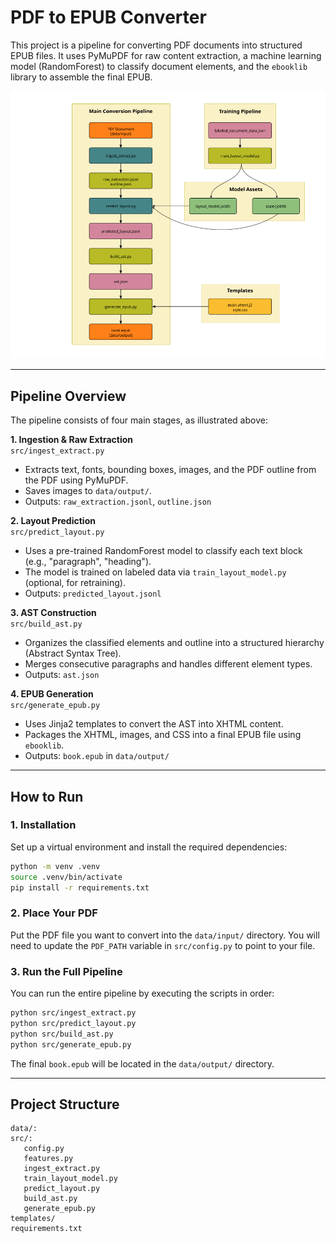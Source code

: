 # PDF to EPUB Converter

This project is a pipeline for converting PDF documents into structured EPUB files. It uses PyMuPDF for raw content extraction, a machine learning model (RandomForest) to classify document elements, and the `ebooklib` library to assemble the final EPUB.

<p align="center">
  <img src="assets/pipeline.png" alt="Project Pipeline" width="700"/>
</p>

---

## Pipeline Overview

The pipeline consists of four main stages, as illustrated above:

**1. Ingestion & Raw Extraction**  
`src/ingest_extract.py`
- Extracts text, fonts, bounding boxes, images, and the PDF outline from the PDF using PyMuPDF.
- Saves images to `data/output/`.
- Outputs: `raw_extraction.jsonl`, `outline.json`

**2. Layout Prediction**  
`src/predict_layout.py`
- Uses a pre-trained RandomForest model to classify each text block (e.g., "paragraph", "heading").
- The model is trained on labeled data via `train_layout_model.py` (optional, for retraining).
- Outputs: `predicted_layout.jsonl`

**3. AST Construction**  
`src/build_ast.py`
- Organizes the classified elements and outline into a structured hierarchy (Abstract Syntax Tree).
- Merges consecutive paragraphs and handles different element types.
- Outputs: `ast.json`

**4. EPUB Generation**  
`src/generate_epub.py`
- Uses Jinja2 templates to convert the AST into XHTML content.
- Packages the XHTML, images, and CSS into a final EPUB file using `ebooklib`.
- Outputs: `book.epub` in `data/output/`

---

## How to Run

### 1. Installation

Set up a virtual environment and install the required dependencies:

```bash
python -m venv .venv
source .venv/bin/activate
pip install -r requirements.txt
```

### 2. Place Your PDF

Put the PDF file you want to convert into the `data/input/` directory. You will need to update the `PDF_PATH` variable in `src/config.py` to point to your file.

### 3. Run the Full Pipeline

You can run the entire pipeline by executing the scripts in order:

```bash
python src/ingest_extract.py
python src/predict_layout.py
python src/build_ast.py
python src/generate_epub.py
```

The final `book.epub` will be located in the `data/output/` directory.

---

## Project Structure

```
data/:
src/:
   config.py
   features.py
   ingest_extract.py
   train_layout_model.py
   predict_layout.py
   build_ast.py
   generate_epub.py
templates/
requirements.txt

```